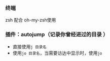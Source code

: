 ### 终端

zsh 配合 oh-my-zsh使用

### 插件：autojump（记录你曾经进过的目录 ）

- 直接使用`j 目录名`
- 使用`jo 目录名`，当需要访达中显示时，使用`jo`